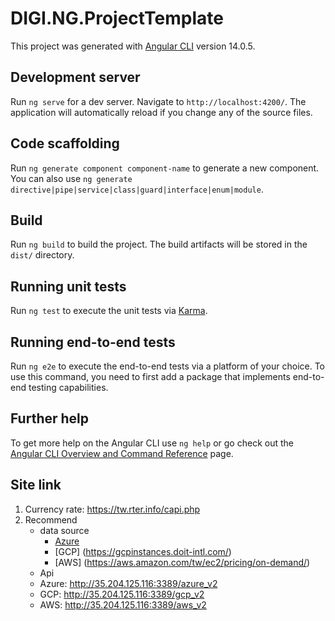 # DIGI.NG.ProjectTemplate

This project was generated with [Angular CLI](https://github.com/angular/angular-cli) version 14.0.5.

## Development server

Run `ng serve` for a dev server. Navigate to `http://localhost:4200/`. The application will automatically reload if you change any of the source files.

## Code scaffolding

Run `ng generate component component-name` to generate a new component. You can also use `ng generate directive|pipe|service|class|guard|interface|enum|module`.

## Build

Run `ng build` to build the project. The build artifacts will be stored in the `dist/` directory.

## Running unit tests

Run `ng test` to execute the unit tests via [Karma](https://karma-runner.github.io).

## Running end-to-end tests

Run `ng e2e` to execute the end-to-end tests via a platform of your choice. To use this command, you need to first add a package that implements end-to-end testing capabilities.

## Further help

To get more help on the Angular CLI use `ng help` or go check out the [Angular CLI Overview and Command Reference](https://angular.io/cli) page.


## Site link
1. Currency rate: https://tw.rter.info/capi.php
2. Recommend
   * data source 
      * [Azure](https://azureprice.net/)
      * [GCP] (https://gcpinstances.doit-intl.com/)
      * [AWS] (https://aws.amazon.com/tw/ec2/pricing/on-demand/)
    * Api   
     * Azure: http://35.204.125.116:3389/azure_v2
     * GCP: http://35.204.125.116:3389/gcp_v2
     * AWS: http://35.204.125.116:3389/aws_v2
